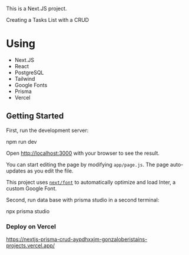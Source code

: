 This is a Next.JS project.

Creating a Tasks List with a CRUD

# Using

- Next.JS
- React
- PostgreSQL
- Tailwind
- Google Fonts
- Prisma
- Vercel

## Getting Started

First, run the development server:

npm run dev

Open [http://localhost:3000](http://localhost:3000) with your browser to see the result.

You can start editing the page by modifying `app/page.js`. The page auto-updates as you edit the file.

This project uses [`next/font`](https://nextjs.org/docs/basic-features/font-optimization) to automatically optimize and load Inter, a custom Google Font.

Second, run data base with prisma studio in a second terminal:

npx prisma studio

### Deploy on Vercel

https://nextjs-prisma-crud-aypdhxxjm-gonzaloberistains-projects.vercel.app/